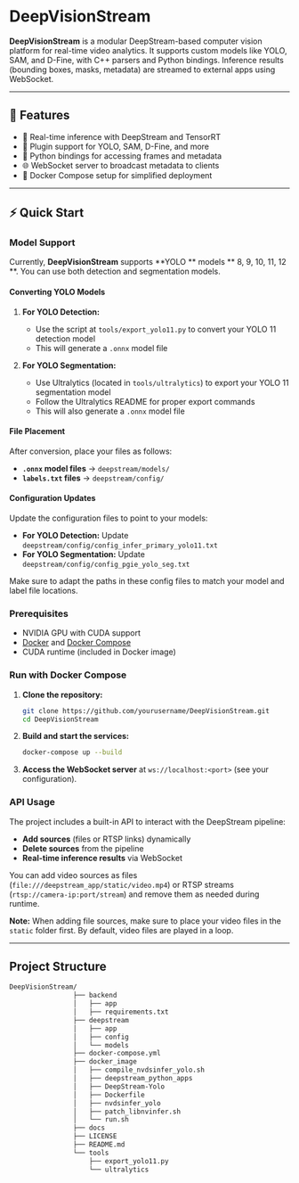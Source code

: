 # DeepVisionStream

**DeepVisionStream** is a modular DeepStream-based computer vision platform for real-time video analytics. It supports custom models like YOLO, SAM, and D-Fine, with C++ parsers and Python bindings. Inference results (bounding boxes, masks, metadata) are streamed to external apps using WebSocket.

---

## 🚀 Features

- 🎥 Real-time inference with DeepStream and TensorRT
- 🧩 Plugin support for YOLO, SAM, D-Fine, and more
- 🐍 Python bindings for accessing frames and metadata
- 🌐 WebSocket server to broadcast metadata to clients
- 🐳 Docker Compose setup for simplified deployment

---

## ⚡ Quick Start

### Model Support

Currently, **DeepVisionStream** supports **YOLO ** models ** 8, 9, 10, 11, 12 **. You can use both detection and segmentation models.

#### Converting YOLO Models

1. **For YOLO Detection:**
   - Use the script at `tools/export_yolo11.py` to convert your YOLO 11 detection model
   - This will generate a `.onnx` model file

2. **For YOLO Segmentation:**
   - Use Ultralytics (located in `tools/ultralytics`) to export your YOLO 11 segmentation model
   - Follow the Ultralytics README for proper export commands
   - This will also generate a `.onnx` model file

#### File Placement

After conversion, place your files as follows:

- **`.onnx` model files** → `deepstream/models/`
- **`labels.txt` files** → `deepstream/config/`

#### Configuration Updates

Update the configuration files to point to your models:

- **For YOLO Detection:** Update `deepstream/config/config_infer_primary_yolo11.txt`
- **For YOLO Segmentation:** Update `deepstream/config/config_pgie_yolo_seg.txt`

Make sure to adapt the paths in these config files to match your model and label file locations.

### Prerequisites

- NVIDIA GPU with CUDA support
- [Docker](https://www.docker.com/) and [Docker Compose](https://docs.docker.com/compose/)
- CUDA runtime (included in Docker image)

### Run with Docker Compose

1. **Clone the repository:**
   ```bash
   git clone https://github.com/yourusername/DeepVisionStream.git
   cd DeepVisionStream
   ```
2. **Build and start the services:**
   ```bash
   docker-compose up --build
   ```
3. **Access the WebSocket server** at `ws://localhost:<port>` (see your configuration).

### API Usage

The project includes a built-in API to interact with the DeepStream pipeline:

- **Add sources** (files or RTSP links) dynamically
- **Delete sources** from the pipeline
- **Real-time inference results** via WebSocket

You can add video sources as files (`file:///deepstream_app/static/video.mp4`) or RTSP streams (`rtsp://camera-ip:port/stream`) and remove them as needed during runtime.

**Note:** When adding file sources, make sure to place your video files in the `static` folder first. By default, video files are played in a loop.

---

##  Project Structure

```bash
DeepVisionStream/
                ├── backend
                │   ├── app
                │   ├── requirements.txt
                ├── deepstream
                │   ├── app
                │   ├── config
                │   └── models
                ├── docker-compose.yml
                ├── docker_image
                │   ├── compile_nvdsinfer_yolo.sh
                │   ├── deepstream_python_apps
                │   ├── DeepStream-Yolo
                │   ├── Dockerfile
                │   ├── nvdsinfer_yolo
                │   ├── patch_libnvinfer.sh
                │   └── run.sh
                ├── docs
                ├── LICENSE
                ├── README.md
                └── tools
                    ├── export_yolo11.py
                    └── ultralytics

```

